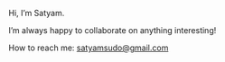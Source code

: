 Hi, I’m Satyam.

I’m always happy to collaborate on anything interesting!

How to reach me: satyamsudo@gmail.com





<!---
sudotman/sudotman is a ✨ special ✨ repository because its `README.md` (this file) appears on your GitHub profile.
You can click the Preview link to take a look at your changes.
--->

